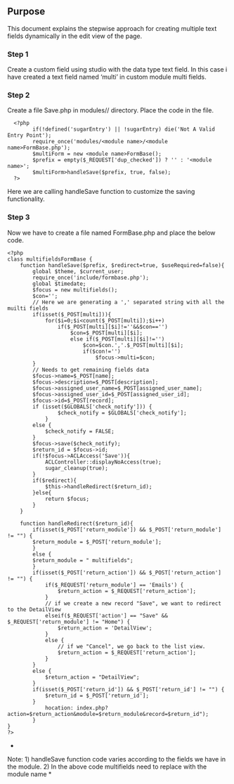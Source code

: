 ## Purpose
This document explains the stepwise approach for creating multiple text fields dynamically in the edit view of the page. 

### Step 1
Create a custom field using studio with the data type text field. In this case i have created a text field named ‘multi’ in custom module multi fields.

### Step 2
Create a file Save.php in modules/<module name>/ directory. Place the code in the file.

```
  <?php 
        if(!defined('sugarEntry') || !sugarEntry) die('Not A Valid Entry Point');
        require_once('modules/<module name>/<module name>FormBase.php');
        $multiForm = new <module name>FormBase();
        $prefix = empty($_REQUEST['dup_checked']) ? '' : '<module name>';
        $multiForm>handleSave($prefix, true, false);
  ?>
```
Here we are calling handleSave function to customize the saving functionality.

### Step 3
Now we have to create a file named <module name>FormBase.php and place the below code.
```
<?php
class multifieldsFormBase {
	function handleSave($prefix, $redirect=true, $useRequired=false){
		global $theme, $current_user;
		require_once('include/formbase.php');
		global $timedate;
		$focus = new multifields();
		$con='';
		// Here we are generating a ',' separated string with all the muilti fields
		if(isset($_POST[multi])){
			for($i=0;$i<count($_POST[multi]);$i++)
				if($_POST[multi][$i]!=''&&$con=='')
					$con=$_POST[multi][$i];
					else if($_POST[multi][$i]!='')
						$con=$con.','.$_POST[multi][$i];
						if($con!='')
							$focus->multi=$con;
		}
		// Needs to get remaining fields data
		$focus->name=$_POST[name];
		$focus->description=$_POST[description];
		$focus->assigned_user_name=$_POST[assigned_user_name];
		$focus->assigned_user_id=$_POST[assigned_user_id];
		$focus->id=$_POST[record];
		if (isset($GLOBALS['check_notify'])) {
				$check_notify = $GLOBALS['check_notify'];
			}
		else {
			$check_notify = FALSE;
		}
		$focus->save($check_notify);
		$return_id = $focus->id;
		if(!$focus->ACLAccess('Save')){
			ACLController::displayNoAccess(true);
			sugar_cleanup(true);
		}
		if($redirect){
			$this->handleRedirect($return_id);
		}else{
			return $focus;
		}
	}

	function handleRedirect($return_id){
	    if(isset($_POST['return_module']) && $_POST['return_module'] != "") {
		$return_module = $_POST['return_module'];
	    }
	    else {
		$return_module = " multifields";
	    }
		if(isset($_POST['return_action']) && $_POST['return_action'] != "") {
			if($_REQUEST['return_module'] == 'Emails') {
	   		    $return_action = $_REQUEST['return_action'];
			}
	   		// if we create a new record "Save", we want to redirect to the DetailView
			elseif($_REQUEST['action'] == "Save" && $_REQUEST['return_module'] != "Home") {
			    $return_action = 'DetailView';
			}
			else {
	   		    // if we "Cancel", we go back to the list view.
	   		    $return_action = $_REQUEST['return_action'];
	   		}
	   	}
	   	else {
	    	$return_action = "DetailView";
		}
		if(isset($_POST['return_id']) && $_POST['return_id'] != "") {
			$return_id = $_POST['return_id'];
		}
			hocation: index.php?action=$return_action&module=$return_module&record=$return_id");
		}
}
?>

```
*
Note: 1) handleSave function code varies according to the fields we have in the module. 
       2) In the above code multifields need to replace with the module name
*
